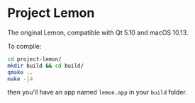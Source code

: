 # Project Lemon

The original Lemon, compatible with Qt 5.10 and macOS 10.13.

To compile:

```bash
cd project-lemon/
mkdir build && cd build/
qmake ..
make -j4
```

then you'll have an app named `lemon.app` in your `build` folder.
